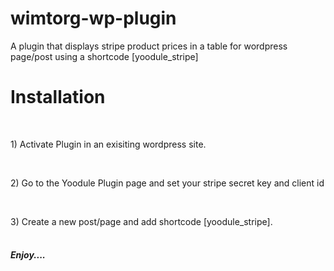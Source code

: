 # wimtorg-wp-plugin
A plugin that displays stripe product prices in a table for wordpress page/post using a shortcode [yoodule_stripe]

 <h1>Installation</h1>
 <br>
 <p> 1) Activate Plugin in an exisiting wordpress site. </p>
  <br>
 <p> 2) Go to the Yoodule Plugin page and set your stripe secret key and client id </p>
  <br>
 <p> 3) Create a new post/page and add shortcode [yoodule_stripe].
  <br>
  <br>
 <h5>Enjoy....</h5>
